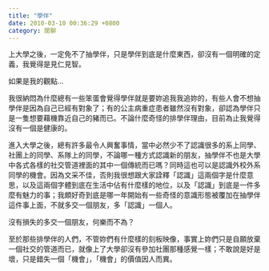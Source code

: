 ```yaml
---
title: "學伴"
date: 2010-03-10 00:36:29 +0800
category: 閒聊
---
```

<p>上大學之後，一定免不了抽學伴，只是學伴到底是什麼東西，卻沒有一個明確的定義，我覺得是見仁見智。</p><p>如果是我的觀點...</p><p>我很納悶為什麼總有一些笨蛋會覺得學伴就是要妳追我我追妳的，有些人會不想抽學伴是因為自己已經有對象了；有的公主病重症患者雖然沒有對象，卻認為學伴只是一隻想要藉機靠近自己的豬而已。不論什麼奇怪的排學伴理由，目前為止我覺得沒有一個是健康的。</p><p>進入大學之後，總有許多最令人興奮事情，當中必然少不了認識很多的系上同學、社團上的同學、系隊上的同學，不論哪一種方式認識新的朋友，抽學伴不也是大學中各式各樣的社交管道裡面的其中一個傳統而已嗎？同時這也可以是認識外校外系同學的機會。因為文采不佳，否則我很想跟大家詮釋「認識」這兩個字是什麼意思，以及這兩個字體到底在生活中佔有什麼樣的地位，以及「認識」到底是一件多麼有魅力的事；我頗好奇到底是哪一年開始有一些奇怪的意識形態被覆加在抽學伴這件事上面，不就多交一個朋友，多「認識」一個人。</p><p>沒有損失的多交一個朋友，何樂而不為？</p><p>至於那些排學伴的人們，不管妳們有什麼樣的刻板映像，事實上妳們只是自願放棄一個社交的管道而已，就像上了大學卻沒有參加社團那種感覺一樣；不敢說是好是壞，只是錯失一個「機會」，「機會」的價值因人而異。</p>
